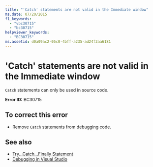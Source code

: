 ```yaml
---
title: "'Catch' statements are not valid in the Immediate window"
ms.date: 07/20/2015
f1_keywords: 
  - "vbc30715"
  - "bc30715"
helpviewer_keywords: 
  - "BC30715"
ms.assetid: d0a09ac2-05c0-4bff-a235-ad24f3aa6181
---
```

# 'Catch' statements are not valid in the Immediate window
`Catch` statements can only be used in source code.  
  
 **Error ID:** BC30715  
  
## To correct this error  
  
- Remove `Catch` statements from debugging code.  
  
## See also

- [Try...Catch...Finally Statement](../../visual-basic/language-reference/statements/try-catch-finally-statement.md)
- [Debugging in Visual Studio](/visualstudio/debugger/debugging-in-visual-studio)
